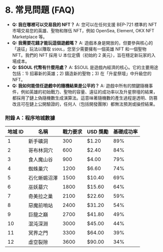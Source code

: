# 8. 常見問題 (FAQ)

* **Q: 我在哪裡可以交易我的 NFT？** A: 您可以在任何支援 BEP-721 標準的 NFT 市場交易您的英雄、聖物和隊伍 NFT，例如 OpenSea, Element, OKX NFT Marketplace 等。
* **Q: 我需要花錢才能玩這個遊戲嗎？** A: 遊戲本身是開放的，但要參與核心的「遠征」玩法以賺取 `$SOUL`，您至少需要擁有一個英雄 NFT 和一個聖物 NFT。我們的 NFT 採用 U 本位定價（初始約 2 美元），旨在穩定新玩家的入場成本。
* **Q: $SOUL 代幣有什麼用處？** A: $SOUL 是遊戲內經濟的核心。它的主要用途包括：1) 招募新的英雄；2) 鑄造新的聖物；3) 在「升星祭壇」中升級您的 NFT。
* **Q: 我如何能信任遊戲中的隨機結果是公平的？** A: 遊戲中所有的關鍵隨機事件，例如英雄的初始戰力、聖物的容量、遠征的成功率以及升星祭壇的結果，都採用了鏈上偽隨機數生成演算法。這意味著隨機數的產生過程是透明、防篡改且可在鏈上公開驗證的，任何人（包括開發團隊）都無法預測或操控結果。

### 附錄 A：程序地城數據

| 地城 ID | 名稱     | 戰力要求 | USD 獎勵 | 基礎成功率 |
| ------ | ------ | ---- | ----- | ----- |
| 1      | 新手礦洞   | 300  | $1.20 | 89%   |
| 2      | 哥布林洞穴  | 600  | $2.40 | 84%   |
| 3      | 食人魔山谷  | 900  | $4.00 | 79%   |
| 4      | 蜘蛛巢穴   | 1200 | $6.60 | 74%   |
| 5      | 石化蜥蜴沼澤 | 1500 | $10.40| 69%   |
| 6      | 巫妖墓穴   | 1800 | $15.60| 64%   |
| 7      | 奇美拉之巢  | 2100 | $22.60| 59%   |
| 8      | 惡魔前哨站  | 2400 | $31.20| 54%   |
| 9      | 巨龍之巔   | 2700 | $41.80| 49%   |
| 10     | 混沌深淵   | 3000 | $45.00| 44%   |
| 11     | 冥界之門   | 3300 | $64.00| 39%   |
| 12     | 虛空裂隙   | 3600 | $90.00| 34%   |
